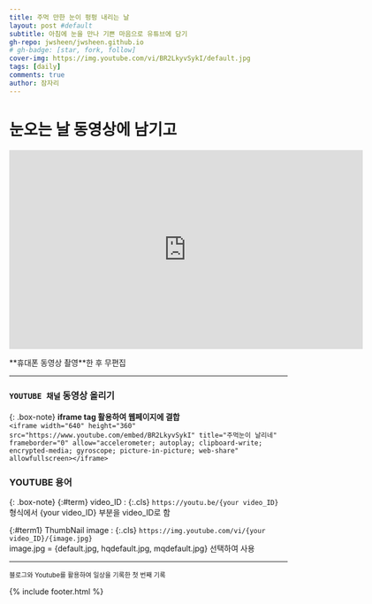 ```yaml
---
title: 주먹 만한 눈이 펑펑 내리는 날
layout: post #default
subtitle: 아침에 눈을 만나 기쁜 마음으로 유튜브에 담기
gh-repo: jwsheen/jwsheen.github.io
# gh-badge: [star, fork, follow]
cover-img: https://img.youtube.com/vi/BR2LkyvSykI/default.jpg
tags: [daily]
comments: true
author: 잠자리
---
```


# 눈오는 날 동영상에 남기고
<p align="center"><iframe width="640" height="360" src="https://www.youtube.com/embed/BR2LkyvSykI" title="주먹 눈이 날리네" frameborder="0" allow="accelerometer; autoplay; clipboard-write; encrypted-media; gyroscope; picture-in-picture; web-share" allowfullscreen></iframe></p>  
**휴대폰 동영상 촬영**한 후 무편집 

<hr/>

### `YOUTUBE 채널` 동영상 올리기 
{: .box-note}
**iframe tag 활용하여 웹페이지에 결합**    
```<iframe width="640" height="360" src="https://www.youtube.com/embed/BR2LkyvSykI" title="주먹눈이 날리네" frameborder="0" allow="accelerometer; autoplay; clipboard-write; encrypted-media; gyroscope; picture-in-picture; web-share" allowfullscreen></iframe>```


### YOUTUBE 용어
{: .box-note}
{:#term} video_ID
: {:.cls} `https://youtu.be/{your video_ID}` 형식에서 {your video_ID} 부분을 video_ID로 함

{:#term1} ThumbNail image
: {:.cls} `https://img.youtube.com/vi/{your video_ID}/{image.jpg}`  
image.jpg = {default.jpg, hqdefault.jpg, mqdefault.jpg} 선택하여 사용

<!--
video_ID : https://youtu.be/{video_ID}
* video_ID : **BR2LkyvSykI**
    - youtube에 동영상을 올리면 자동 생성되는 ID
    - 동영상 URL에 포함되어 있음
    - URL: https://youtu.be/{your video_ID}
    * 예: `https://youtu.be/BR2LkyvSykI`    
* YOUTUBE 제공 thumbnail
    - thumbnail URL: https://img.youtube.com/vi/{your video_ID}/{default.jpg |hqdefault.jpg |mqdefault.jpg}
-->

<hr/>
<small>블로그와 Youtube를 활용하여 일상을 기록한 첫 번째 기록</small>

{% include footer.html %}